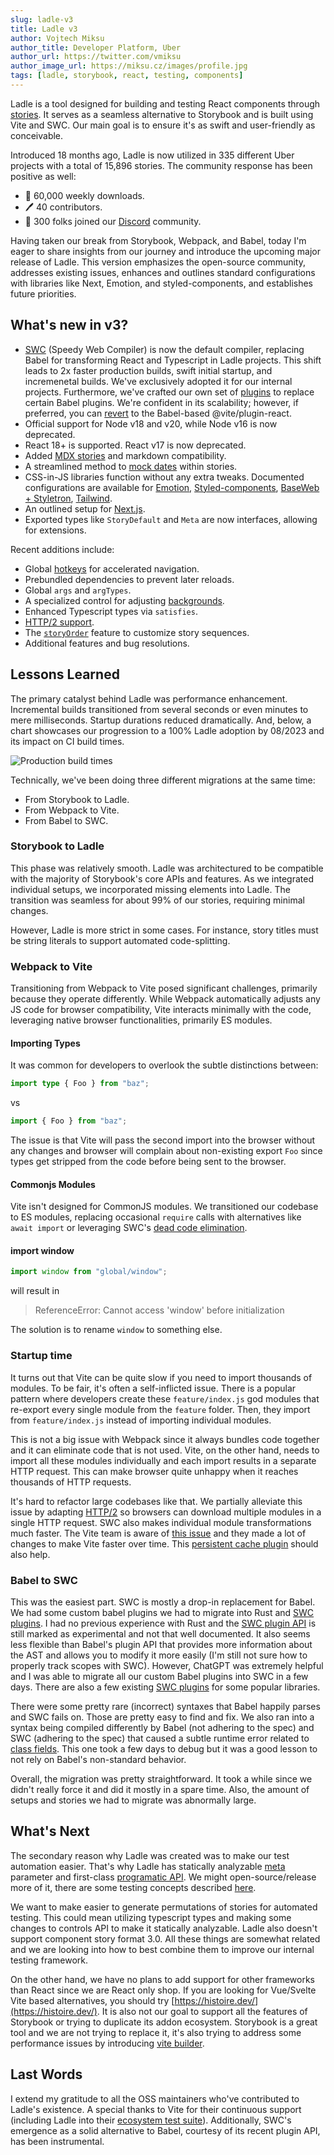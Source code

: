 ```yaml
---
slug: ladle-v3
title: Ladle v3
author: Vojtech Miksu
author_title: Developer Platform, Uber
author_url: https://twitter.com/vmiksu
author_image_url: https://miksu.cz/images/profile.jpg
tags: [ladle, storybook, react, testing, components]
---
```


Ladle is a tool designed for building and testing React components through [stories](https://github.com/ComponentDriven/csf). It serves as a seamless alternative to Storybook and is built using Vite and SWC. Our main goal is to ensure it's as swift and user-friendly as conceivable.

Introduced 18 months ago, Ladle is now utilized in 335 different Uber projects with a total of 15,896 stories. The community response has been positive as well:

- 🎯 60,000 weekly downloads.
- 🖊️ 40 contributors.
- 💬 300 folks joined our [Discord](https://discord.gg/H6FSHjyW7e) community.

Having taken our break from Storybook, Webpack, and Babel, today I'm eager to share insights from our journey and introduce the upcoming major release of Ladle. This version emphasizes the open-source community, addresses existing issues, enhances and outlines standard configurations with libraries like Next, Emotion, and styled-components, and establishes future priorities.

## What's new in v3?

- [SWC](https://swc.rs/) (Speedy Web Compiler) is now the default compiler, replacing Babel for transforming React and Typescript in Ladle projects. This shift leads to 2x faster production builds, swift initial startup, and incremenetal builds. We've exclusively adopted it for our internal projects. Furthermore, we've crafted our own set of [plugins](https://github.com/tajo/swc-plugin-fusion) to replace certain Babel plugins. We're confident in its scalability; however, if preferred, you can [revert](/docs/babel) to the Babel-based @vite/plugin-react.
- Official support for Node v18 and v20, while Node v16 is now deprecated.
- React 18+ is supported. React v17 is now deprecated.
- Added [MDX stories](/docs/mdx) and markdown compatibility.
- A streamlined method to [mock dates](/docs/mock-date) within stories.
- CSS-in-JS libraries function without any extra tweaks. Documented configurations are available for [Emotion](/docs/css#emotion), [Styled-components](/docs/css#styled-components), [BaseWeb + Styletron](/docs/css#baseweb-and-styletron), [Tailwind](/docs/css#tailwind).
- An outlined setup for [Next.js](/docs/nextjs).
- Exported types like `StoryDefault` and `Meta` are now interfaces, allowing for extensions.

Recent additions include:

- Global [hotkeys](/docs/hotkeys) for accelerated navigation.
- Prebundled dependencies to prevent later reloads.
- Global `args` and `argTypes`.
- A specialized control for adjusting [backgrounds](/docs/background).
- Enhanced Typescript types via `satisfies`.
- [HTTP/2 support](/docs/http2).
- The [`storyOrder`](/docs/config#storyorder) feature to customize story sequences.
- Additional features and bug resolutions.

## Lessons Learned

The primary catalyst behind Ladle was performance enhancement. Incremental builds transitioned from several seconds or even minutes to mere milliseconds. Startup durations reduced dramatically. And, below, a chart showcases our progression to a 100% Ladle adoption by 08/2023 and its impact on CI build times.

![Production build times](/img/build-times.png)

Technically, we've been doing three different migrations at the same time:

- From Storybook to Ladle.
- From Webpack to Vite.
- From Babel to SWC.

### Storybook to Ladle

This phase was relatively smooth. Ladle was architectured to be compatible with the majority of Storybook's core APIs and features. As we integrated individual setups, we incorporated missing elements into Ladle. The transition was seamless for about 99% of our stories, requiring minimal changes.

However, Ladle is more strict in some cases. For instance, story titles must be string literals to support automated code-splitting.

### Webpack to Vite

Transitioning from Webpack to Vite posed significant challenges, primarily because they operate differently. While Webpack automatically adjusts any JS code for browser compatibility, Vite interacts minimally with the code, leveraging native browser functionalities, primarily ES modules.

#### Importing Types

It was common for developers to overlook the subtle distinctions between:

```ts
import type { Foo } from "baz";
```

vs

```ts
import { Foo } from "baz";
```

The issue is that Vite will pass the second import into the browser without any changes and browser will complain about non-existing export `Foo` since types get stripped from the code before being sent to the browser.

#### Commonjs Modules

Vite isn't designed for CommonJS modules. We transitioned our codebase to ES modules, replacing occasional `require` calls with alternatives like `await import` or leveraging SWC's [dead code elimination](https://swc.rs/docs/configuration/compilation#jsctransformoptimizersimplify).

#### import window

```js
import window from "global/window";
```

will result in

> ReferenceError: Cannot access 'window' before initialization

The solution is to rename `window` to something else.

### Startup time

It turns out that Vite can be quite slow if you need to import thousands of modules. To be fair, it's often a self-inflicted issue. There is a popular pattern where developers create these `feature/index.js` god modules that re-export every single module from the `feature` folder. Then, they import from `feature/index.js` instead of importing individual modules.

This is not a big issue with Webpack since it always bundles code together and it can eliminate code that is not used. Vite, on the other hand, needs to import all these modules individually and each import results in a separate HTTP request. This can make browser quite unhappy when it reaches thousands of HTTP requests.

It's hard to refactor large codebases like that. We partially alleviate this issue by adapting [HTTP/2](/docs/http2) so browsers can download multiple modules in a single HTTP request. SWC also makes individual module transformations much faster. The Vite team is aware of [this issue](https://github.com/vitejs/vite/issues/1309) and they made a lot of changes to make Vite faster over time. This [persistent cache plugin](https://github.com/vitejs/vite/pull/14333) should also help.

### Babel to SWC

This was the easiest part. SWC is mostly a drop-in replacement for Babel. We had some custom babel plugins we had to migrate into Rust and [SWC plugins](https://github.com/tajo/swc-plugin-fusion). I had no previous experience with Rust and the [SWC plugin API](https://swc.rs/docs/plugin/ecmascript/getting-started) is still marked as experimental and not that well documented. It also seems less flexible than Babel's plugin API that provides more information about the AST and allows you to modify it more easily (I'm still not sure how to properly track scopes with SWC). However, ChatGPT was extremely helpful and I was able to migrate all our custom Babel plugins into SWC in a few days. There are also a few existing [SWC plugins](https://github.com/swc-project/plugins) for some popular libraries.

There were some pretty rare (incorrect) syntaxes that Babel happily parses and SWC fails on. Those are pretty easy to find and fix. We also ran into a syntax being compiled differently by Babel (not adhering to the spec) and SWC (adhering to the spec) that caused a subtle runtime error related to [class fields](https://swc.rs/docs/migrating-from-tsc#usedefineforclassfields). This one took a few days to debug but it was a good lesson to not rely on Babel's non-standard behavior.

Overall, the migration was pretty straightforward. It took a while since we didn't really force it and did it mostly in a spare time. Also, the amount of setups and stories we had to migrate was abnormally large.

## What's Next

The secondary reason why Ladle was created was to make our test automation easier. That's why Ladle has statically analyzable [meta](/docs/meta) parameter and first-class [programatic API](/docs/programmatic). We might open-source/release more of it, there are some testing concepts described [here](/docs/visual-snapshots).

We want to make easier to generate permutations of stories for automated testing. This could mean utilizing typescript types and making some changes to controls API to make it statically analyzable. Ladle also doesn't support component story format 3.0. All these things are somewhat related and we are looking into how to best combine them to improve our internal testing framework.

On the other hand, we have no plans to add support for other frameworks than React since we are React only shop. If you are looking for Vue/Svelte Vite based alternatives, you should try [https://histoire.dev/](https://histoire.dev/). It is also not our goal to support all the features of Storybook or trying to duplicate its addon ecosystem. Storybook is a great tool and we are not trying to replace it, it's also trying to address some performance issues by introducing [vite builder](https://storybook.js.org/docs/react/builders/vite#page-top).

## Last Words

I extend my gratitude to all the OSS maintainers who've contributed to Ladle's existence. A special thanks to Vite for their continuous support (including Ladle into their [ecosystem test suite](https://github.com/vitejs/vite-ecosystem-ci)). Additionally, SWC's emergence as a solid alternative to Babel, courtesy of its recent plugin API, has been instrumental.
